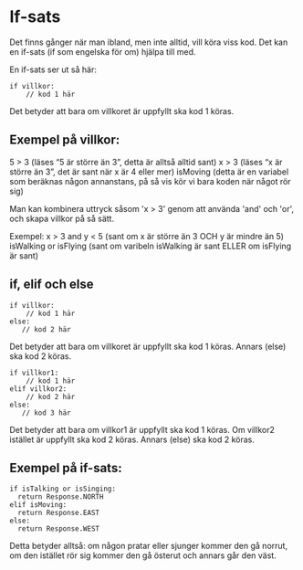 
# If-sats
Det finns gånger när man ibland, men inte alltid, vill köra viss kod.
Det kan en if-sats (if som engelska för om) hjälpa till med.

En if-sats ser ut så här:
```
if villkor:
    // kod 1 här
```
Det betyder att bara om villkoret är uppfyllt ska kod 1 köras.

## Exempel på villkor:
5 > 3 (läses “5 är större än 3”, detta är alltså alltid sant)
x > 3 (läses “x är större än 3”, det är sant när x är 4 eller mer)
isMoving (detta är en variabel som beräknas någon annanstans, på så vis kör vi bara koden när något rör sig)

Man kan kombinera uttryck såsom 'x > 3' genom att använda 'and' och 'or',
och skapa villkor på så sätt.

Exempel:
x > 3 and y < 5 (sant om x är större än 3 OCH y är mindre än 5)
isWalking or isFlying (sant om varibeln isWalking är sant ELLER om isFlying är sant)

## if, elif och else
```
if villkor:
    // kod 1 här
else:
   // kod 2 här
```

Det betyder att bara om villkoret är uppfyllt ska kod 1 köras.
Annars (else) ska kod 2 köras.

```
if villkor1:
    // kod 1 här
elif villkor2:
    // kod 2 här
else:
   // kod 3 här
```

Det betyder att bara om villkor1 är uppfyllt ska kod 1 köras.
Om villkor2 istället är uppfyllt ska kod 2 köras.
Annars (else) ska kod 2 köras.


## Exempel på if-sats:

```
if isTalking or isSinging:
  return Response.NORTH
elif isMoving:
  return Response.EAST
else:
  return Response.WEST
```

Detta betyder alltså: om någon pratar eller sjunger kommer den gå norrut, om den istället rör sig kommer den gå österut och annars går den väst.
